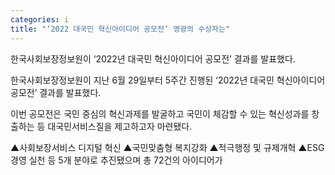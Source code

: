 ```yaml
---
categories: i
title: "‘2022 대국민 혁신아이디어 공모전’ 영광의 수상자는"
---
```

한국사회보장정보원이&nbsp;&lsquo;2022년 대국민 혁신아이디어 공모전&rsquo; 결과를 발표했다.



한국사회보장정보원이 지난 6월 29일부터 5주간 진행된 &lsquo;2022년 대국민 혁신아이디어 공모전&rsquo; 결과를 발표했다.

이번 공모전은 국민 중심의 혁신과제를 발굴하고 국민이 체감할 수 있는 혁신성과를 창출하는 등 대국민서비스질을 제고하고자 마련됐다.

▲사회보장서비스 디지털 혁신 ▲국민맞춤형 복지강화 ▲적극행정 및 규제개혁 ▲ESG 경영 실천 등 5개 분야로&nbsp;추진됐으며 총 72건의 아이디어가 
